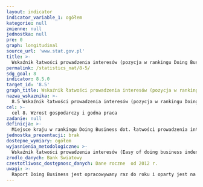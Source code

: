```yaml
---
layout: indicator
indicator_variable_1: ogółem
kategorie: null
zmienne: null
jednostka: null
pre: 0
graph: longitudinal
source_url: 'www.stat.gov.pl'
title: >-
  Wskaźnik łatwości prowadzenia interesów (pozycja w rankingu Doing Business)
permalink: /statistics_nat/8-5/
sdg_goal: 8
indicator: 8.5.0
target_id: '8.5'
graph_title: Wskaźnik łatwości prowadzenia interesów (pozycja w rankingu Doing Business)
nazwa_wskaznika: >-
  8.5 Wskaźnik łatwości prowadzenia interesów (pozycja w rankingu Doing Business)
cel: >-
  cel 8. Wzrost gospodarczy i godna praca
zadanie: null
definicja: >-
  Miejsce kraju w rankingu Doing Business dot. łatwości prowadzenia interesów. Im wyższa pozycja w rankingu, tym prostsze przepisy regulujące sprawy związane z prowadzeniem przedsiębiorstwa oraz silniejsza ochrona własności przez prawo.
jednostka_prezentacji: brak
dostepne_wymiary: ogółem
wyjasnienia_metodologiczne: >-
  Wskaźnik łatwości prowadzenia interesów (Easy of doing business index) ma na celu zmierzenie regulacji bezpośrednio wpływających na przedsiębiorstwa bez badania innych warunków takich jak bliskość znaczących rynków, jakości infrastruktury, inflacji, czy przestępczości. Pozycja danego kraju w rankingu opiera się na średniej z 10 kategorii: zakładanie firmy – procedury, czas oraz wymagany minimalny wkład początkowy  uzyskiwanie pozwoleń na budowę – procedury, czas oraz koszt inspekcji oraz uzyskiwania pozwolenia  wskaźnik energii elektrycznej – czas i koszt uzyskania przyłącza elektrycznego dla nowo wybudowanego przedsiębiorstwa  rejestrowanie własności – procedury, czas oraz koszt rejestrowania nieruchomości  otrzymywanie kredytu – siła regulacji kredytów oraz ilość informacji na temat kredytowania  ochrona inwestorów – zakres jawności oraz zakres odpowiedzialności zarządu przed współudziałowcami płacenie podatków – liczba płaconych podatków, godziny spędzone rocznie nad przygotowaniem zeznań podatkowych oraz cześć dochodu brutto, jaką stanowi płacony podatek  handel zagraniczny – liczba dokumentów, podpisów i czasu wymaganego aby przedsiębiorca mógł importować lub eksportować  zawieranie umów – procedury, czas i koszt zawierania i egzekwowania umów dłużnych  Likwidacja przedsiębiorstwa – czas i koszt związany z zakończeniem działalności oraz stopa odzysku.
zrodlo_danych: Bank Światowy
czestotliwosc_dostępnosc_danych: Dane roczne  od 2012 r.
uwagi: >-
  Raport Doing Business jest opracowywany raz do roku i oparty jest na danych z roku poprzedzającego jego publikację. Dane prezentowane jako 2013 r. pochodzą z raportu Doing Business 2014.
---
```

